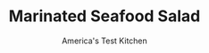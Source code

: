---
layout: ../../layouts/MarkdownPostLayout.astro
title: Marinated Seafood Salad
author: America's Test Kitchen
pubDate: 2023-03-15
description: "You don’t need seven fishes to make your holiday swimmingly delicious."
image_url: https://res.cloudinary.com/hksqkdlah/image/upload/ar_1:1,c_fill,dpr_2.0,f_auto,fl_lossy.progressive.strip_profile,g_faces:auto,q_auto:low,w_344/SFS_ItalianSeafoodSalad-58_tzmnjh
tags: ["Appetizers","Fish & Seafood","Salads"]
calories: 1233
protein: 10
carbohydrates: 3
fats: 14
fiber: 
ingredients: ["1 tablespoon plus ⅓ cup, extra-virgin olive oil, divided, plus extra for drizzling","2 , garlic cloves, minced, divided","1½ cups, water","½ cup, dry white wine","1¼ teaspoons, table salt, divided","1 teaspoon, pepper, divided","8 ounces, squid, bodies sliced crosswise into ½-inch-thick rings, tentacles halved lengthwise","8 ounces, large sea scallops, tendons removed","1 pound shell-on, extra-large shrimp (21 to 25 per pound)","1 pound, mussels, scrubbed and debearded","½ cup finely chopped, red bell pepper","½ small, fennel bulb, halved, cored, and sliced thin","½ cup, chopped fresh parsley","½ cup, pitted green olives, quartered","1 , shallot, minced","1 tablespoon, lemon zest plus ⅓ cup lemon juice, plus lemon wedges for serving (3 lemons)","½ teaspoon, red pepper flakes"]
serves: 6
time: "1 hour, plus 30 minutes chilling time"
instructions: ["Heat 1 tablespoon oil and half of garlic in large saucepan over medium heat until garlic begins to brown, about 2 minutes. Increase heat to medium-high. Add water, wine, ½ teaspoon salt, and ½ teaspoon pepper and bring to simmer. Stir in squid and cook until firm and opaque, 60 to 90 seconds. Using slotted spoon or spider skimmer, transfer squid to large bowl.","Return cooking liquid to simmer over medium-high heat. Stir in scallops and cook until exteriors are opaque and centers are still slightly translucent, 1 to 3 minutes. Transfer scallops to bowl with squid.","Return cooking liquid to simmer over medium-high heat. Stir in shrimp and cook until shrimp are just cooked through, 2 to 3 minutes. Transfer shrimp to bowl with squid and scallops.","Bring cooking liquid to boil over high heat. Stir in mussels and cook, covered, until mussels have opened, 3 to 5 minutes. Transfer mussels to second large bowl; discard any mussels that haven't opened.","Peel and devein shrimp and remove tails; discard shells and tails. Cut shrimp crosswise into thirds. Cut scallops into ½-inch pieces. Remove mussels from shells; discard shells and residual liquid. Drain any residual liquid from bowl with squid, then add all seafood to bowl with squid.","Add bell pepper, fennel, parsley, olives, shallot, lemon zest and juice, pepper flakes, remaining ⅓ cup olive oil, remaining garlic, remaining ¾ teaspoon salt, and remaining ½ teaspoon pepper to bowl with seafood and toss to combine. Refrigerate seafood salad until well chilled, at least 30 minutes or up to 24 hours.","To serve, gently stir salad to recombine and let sit at room temperature until salad is cool but not cold, 15 to 30 minutes. Season with salt and pepper to taste and drizzle generously with extra oil. Serve with lemon wedges."]
nutrition: ["195 mg Potassium, K","215 mg Phosphorus, P","22 mg Calcium, Ca","24 mg Magnesium, Mg","395 mg Sodium, Na","14 g Total lipid (fat)","1 mg Niacin","10 g Fatty acids, total monounsaturated","1 g Fatty acids, total polyunsaturated","2 mg Vitamin C, total ascorbic acid","97 mg Cholesterol","2 g Fatty acids, total saturated","8 µg Folate, food","9 µg Vitamin K (phylloquinone)","137 g Water","3 g Carbohydrate, by difference","8 µg Folate, DFE","10 g Protein","2 mg Vitamin E (alpha-tocopherol)","1 µg Vitamin B-12","4 µg Vitamin A, RAE","3 g Carbohydrates (net)","205 kcal Energy","1233 calories"]
notes: "We prefer untreated shrimp—those without salt or additives such as sodium tripolyphosphate. Most frozen E-Z peel shrimp have been treated (the ingredient list should tell you). We recommend buying “dry” scallops, which dont have chemical additives and taste better than “wet.” Dry scallops will look ivory or pinkish; wet scallops are bright white. Be sure to use small squid (with bodies 3 to 4 inches in length) because they cook more quickly and are more tender than larger squid. Discard any mussel with an unpleasant odor or with a cracked or broken shell or a shell that wont close. We developed this recipe with Castelvetrano olives, but any pitted green olives will work well. Use a good-quality extra-virgin olive oil here. Serve with crusty bread."
---